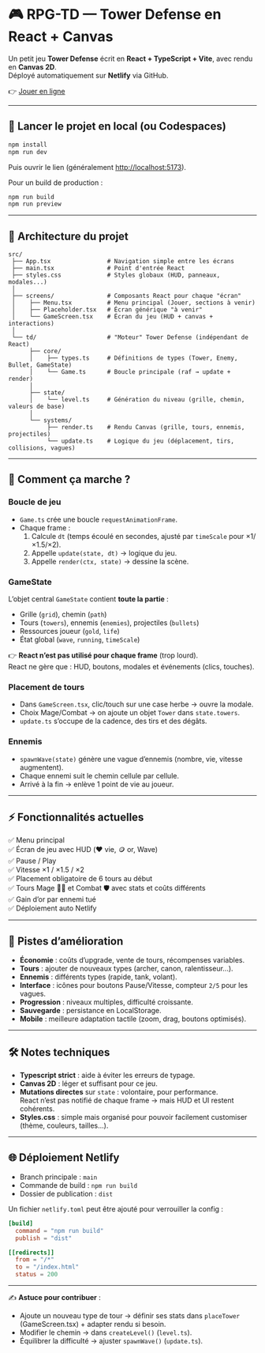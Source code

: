 # 🎮 RPG-TD — Tower Defense en React + Canvas

Un petit jeu **Tower Defense** écrit en **React + TypeScript + Vite**, avec rendu en **Canvas 2D**.  
Déployé automatiquement sur **Netlify** via GitHub.

👉 [Jouer en ligne](https://rpg-td.netlify.app)  

---

## 🚀 Lancer le projet en local (ou Codespaces)

```bash
npm install
npm run dev
```

Puis ouvrir le lien (généralement [http://localhost:5173](http://localhost:5173)).

Pour un build de production :

```bash
npm run build
npm run preview
```

---

## 📂 Architecture du projet

```
src/
 ├── App.tsx                # Navigation simple entre les écrans
 ├── main.tsx               # Point d'entrée React
 ├── styles.css             # Styles globaux (HUD, panneaux, modales...)
 │
 ├── screens/               # Composants React pour chaque "écran"
 │    ├── Menu.tsx          # Menu principal (Jouer, sections à venir)
 │    ├── Placeholder.tsx   # Écran générique "à venir"
 │    └── GameScreen.tsx    # Écran du jeu (HUD + canvas + interactions)
 │
 └── td/                    # "Moteur" Tower Defense (indépendant de React)
      ├── core/             
      │    ├── types.ts     # Définitions de types (Tower, Enemy, Bullet, GameState)
      │    └── Game.ts      # Boucle principale (raf → update + render)
      │
      ├── state/
      │    └── level.ts     # Génération du niveau (grille, chemin, valeurs de base)
      │
      └── systems/
           ├── render.ts    # Rendu Canvas (grille, tours, ennemis, projectiles)
           └── update.ts    # Logique du jeu (déplacement, tirs, collisions, vagues)
```

---

## 🧩 Comment ça marche ?

### Boucle de jeu
- `Game.ts` crée une boucle `requestAnimationFrame`.
- Chaque frame :
  1. Calcule `dt` (temps écoulé en secondes, ajusté par `timeScale` pour ×1/×1.5/×2).
  2. Appelle `update(state, dt)` → logique du jeu.
  3. Appelle `render(ctx, state)` → dessine la scène.

### GameState
L’objet central `GameState` contient **toute la partie** :  
- Grille (`grid`), chemin (`path`)  
- Tours (`towers`), ennemis (`enemies`), projectiles (`bullets`)  
- Ressources joueur (`gold`, `life`)  
- État global (`wave`, `running`, `timeScale`)  

👉 **React n’est pas utilisé pour chaque frame** (trop lourd).  
React ne gère que : HUD, boutons, modales et événements (clics, touches).

### Placement de tours
- Dans `GameScreen.tsx`, clic/touch sur une case herbe → ouvre la modale.
- Choix Mage/Combat → on ajoute un objet `Tower` dans `state.towers`.
- `update.ts` s’occupe de la cadence, des tirs et des dégâts.

### Ennemis
- `spawnWave(state)` génère une vague d’ennemis (nombre, vie, vitesse augmentent).
- Chaque ennemi suit le chemin cellule par cellule.
- Arrivé à la fin → enlève 1 point de vie au joueur.

---

## ⚡ Fonctionnalités actuelles

✅ Menu principal  
✅ Écran de jeu avec HUD (❤️ vie, 🪙 or, Wave)  
✅ Pause / Play  
✅ Vitesse ×1 / ×1.5 / ×2  
✅ Placement obligatoire de 6 tours au début  
✅ Tours Mage 🧙‍♂️ et Combat 🛡️ avec stats et coûts différents  
✅ Gain d’or par ennemi tué  
✅ Déploiement auto Netlify

---

## 🔮 Pistes d’amélioration

- **Économie** : coûts d’upgrade, vente de tours, récompenses variables.
- **Tours** : ajouter de nouveaux types (archer, canon, ralentisseur...).
- **Ennemis** : différents types (rapide, tank, volant).
- **Interface** : icônes pour boutons Pause/Vitesse, compteur `2/5` pour les vagues.
- **Progression** : niveaux multiples, difficulté croissante.
- **Sauvegarde** : persistance en LocalStorage.
- **Mobile** : meilleure adaptation tactile (zoom, drag, boutons optimisés).

---

## 🛠️ Notes techniques

- **Typescript strict** : aide à éviter les erreurs de typage.
- **Canvas 2D** : léger et suffisant pour ce jeu.
- **Mutations directes** sur `state` : volontaire, pour performance.  
  React n’est pas notifié de chaque frame → mais HUD et UI restent cohérents.
- **Styles.css** : simple mais organisé pour pouvoir facilement customiser (thème, couleurs, tailles...).

---

## 🌐 Déploiement Netlify

- Branch principale : `main`  
- Commande de build : `npm run build`  
- Dossier de publication : `dist`  

Un fichier `netlify.toml` peut être ajouté pour verrouiller la config :

```toml
[build]
  command = "npm run build"
  publish = "dist"

[[redirects]]
  from = "/*"
  to = "/index.html"
  status = 200
```

---

✍️ **Astuce pour contribuer** :  
- Ajoute un nouveau type de tour → définir ses stats dans `placeTower` (GameScreen.tsx) + adapter rendu si besoin.  
- Modifier le chemin → dans `createLevel()` (`level.ts`).  
- Équilibrer la difficulté → ajuster `spawnWave()` (`update.ts`).  
